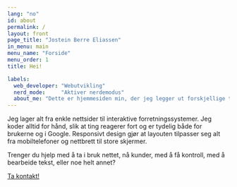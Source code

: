 ```yaml
---
lang: "no"
id: about
permalink: /
layout: front
page_title: "Jostein Berre Eliassen"
in_menu: main
menu_name: "Forside"
menu_order: 1
title: Hei!

labels:
  web_developer: "Webutvikling"
  nerd_mode:     "Aktiver nerdemodus"
  about_me: "Dette er hjemmesiden min, der jeg legger ut forskjellige ting jeg driver med. Du får se deg litt omkring. Men ikke klikk på knappen under med mindre du er nørd."
---
```


Jeg lager alt fra enkle nettsider til interaktive forretningssystemer. Jeg koder alltid for hånd, slik at ting reagerer fort og er tydelig både for brukerne og i Google. Responsivt design gjør at layouten tilpasser seg alt fra mobiltelefoner og nettbrett til store skjermer.

Trenger du hjelp med å ta i bruk nettet, nå kunder, med å få kontroll, med å bearbeide tekst, eller noe helt annet? 

[Ta kontakt!](/kontakt.html)

